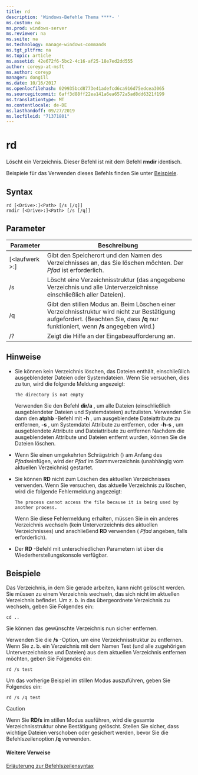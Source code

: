 ```yaml
---
title: rd
description: 'Windows-Befehle Thema ****- '
ms.custom: na
ms.prod: windows-server
ms.reviewer: na
ms.suite: na
ms.technology: manage-windows-commands
ms.tgt_pltfrm: na
ms.topic: article
ms.assetid: 42e672f6-5bc2-4c16-af25-18e7ed2dd555
author: coreyp-at-msft
ms.author: coreyp
manager: dongill
ms.date: 10/16/2017
ms.openlocfilehash: 029935bcd8773e41adefcd6ca916d75edcea3065
ms.sourcegitcommit: 6aff3d88ff22ea141a6ea6572a5ad8dd6321f199
ms.translationtype: MT
ms.contentlocale: de-DE
ms.lasthandoff: 09/27/2019
ms.locfileid: "71371801"
---
```

# <a name="rd"></a>rd



Löscht ein Verzeichnis. Dieser Befehl ist mit dem Befehl **rmdir** identisch.

Beispiele für das Verwenden dieses Befehls finden Sie unter [Beispiele](#BKMK_examples).

## <a name="syntax"></a>Syntax

```
rd [<Drive>:]<Path> [/s [/q]]
rmdir [<Drive>:]<Path> [/s [/q]]
```

## <a name="parameters"></a>Parameter

|     Parameter     |                                                                 Beschreibung                                                                  |
|-------------------|----------------------------------------------------------------------------------------------------------------------------------------------|
| [\<laufwerk >:] <Path> |                      Gibt den Speicherort und den Namen des Verzeichnisses an, das Sie löschen möchten. Der *Pfad* ist erforderlich.                       |
|        /s         |                     Löscht eine Verzeichnisstruktur (das angegebene Verzeichnis und alle Unterverzeichnisse einschließlich aller Dateien).                      |
|        /q         | Gibt den stillen Modus an. Beim Löschen einer Verzeichnisstruktur wird nicht zur Bestätigung aufgefordert. (Beachten Sie, dass **/q** nur funktioniert, wenn **/s** angegeben wird.) |
|        /?         |                                                     Zeigt die Hilfe an der Eingabeaufforderung an.                                                     |

## <a name="remarks"></a>Hinweise

-   Sie können kein Verzeichnis löschen, das Dateien enthält, einschließlich ausgeblendeter Dateien oder Systemdateien. Wenn Sie versuchen, dies zu tun, wird die folgende Meldung angezeigt:

    `The directory is not empty`

    Verwenden Sie den Befehl **dir/a** , um alle Dateien (einschließlich ausgeblendeter Dateien und Systemdateien) aufzulisten. Verwenden Sie dann den **atphb** -Befehl mit **-h** , um ausgeblendete Dateiattribute zu entfernen, **-s** , um Systemdatei Attribute zu entfernen, oder **-h-s** , um ausgeblendete Attribute und Dateiattribute zu entfernen Nachdem die ausgeblendeten Attribute und Dateien entfernt wurden, können Sie die Dateien löschen.
-   Wenn Sie einen umgekehrten Schrägstrich (\) am Anfang des *Pfads*einfügen, wird der *Pfad* im Stammverzeichnis (unabhängig vom aktuellen Verzeichnis) gestartet.
-   Sie können **RD** nicht zum Löschen des aktuellen Verzeichnisses verwenden. Wenn Sie versuchen, das aktuelle Verzeichnis zu löschen, wird die folgende Fehlermeldung angezeigt:

    `The process cannot access the file because it is being used by another process.`

    Wenn Sie diese Fehlermeldung erhalten, müssen Sie in ein anderes Verzeichnis wechseln (kein Unterverzeichnis des aktuellen Verzeichnisses) und anschließend **RD** verwenden ( *Pfad* angeben, falls erforderlich).
-   Der **RD** -Befehl mit unterschiedlichen Parametern ist über die Wiederherstellungskonsole verfügbar.

## <a name="BKMK_examples"></a>Beispiele

Das Verzeichnis, in dem Sie gerade arbeiten, kann nicht gelöscht werden. Sie müssen zu einem Verzeichnis wechseln, das sich nicht im aktuellen Verzeichnis befindet. Um z. b. in das übergeordnete Verzeichnis zu wechseln, geben Sie Folgendes ein:
```
cd ..
```
Sie können das gewünschte Verzeichnis nun sicher entfernen.

Verwenden Sie die **/s** -Option, um eine Verzeichnisstruktur zu entfernen. Wenn Sie z. b. ein Verzeichnis mit dem Namen Test (und alle zugehörigen Unterverzeichnisse und Dateien) aus dem aktuellen Verzeichnis entfernen möchten, geben Sie Folgendes ein:
```
rd /s test
```
Um das vorherige Beispiel im stillen Modus auszuführen, geben Sie Folgendes ein:
```
rd /s /q test
```

> [!CAUTION]
> Wenn Sie **RD/s** im stillen Modus ausführen, wird die gesamte Verzeichnisstruktur ohne Bestätigung gelöscht. Stellen Sie sicher, dass wichtige Dateien verschoben oder gesichert werden, bevor Sie die Befehlszeilenoption **/q** verwenden.

#### <a name="additional-references"></a>Weitere Verweise

[Erläuterung zur Befehlszeilensyntax](command-line-syntax-key.md)
